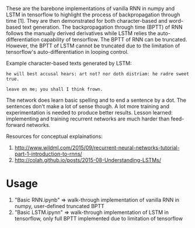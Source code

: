 These are the barebone implementations of vanilla RNN in numpy and LSTM in tensorflow to highlight the process of backpropagation through time [1]. They are then demonstrated for both character-based and word-based text generation. The backpropagation through time (BPTT) of RNN follows the manually derived derivatives while LSTM relies the auto-differentiation capability of tensorflow. The BPTT of RNN can be truncated. However, the BPTT of LSTM cannot be truncated due to the limitation of tensorflow's auto-differentiation in looping control.

Example character-based texts generated by LSTM:

```
he will best accusal hears: art not? nor doth distriam: he radre sweet true.

leave on me; you shall I think frown.
```

The network does learn basic spelling and to end a sentence by a dot. The sentences don't make a lot of sense though. A lot more training and experimentation is needed to produce better results. Lesson learned: implementing and training recurrent networks are much harder than feed-forward networks.

Resources for conceptual explainations:
1. http://www.wildml.com/2015/09/recurrent-neural-networks-tutorial-part-1-introduction-to-rnns/
2. http://colah.github.io/posts/2015-08-Understanding-LSTMs/

# Usage

1. "Basic RNN.ipynb" => walk-through implementation of vanilla RNN in numpy, user-defined truncated BPTT
2. "Basic LSTM.ipynn" => walk-through implementation of LSTM in tensorflow, only full BPTT implemented due to limitation of tensorflow